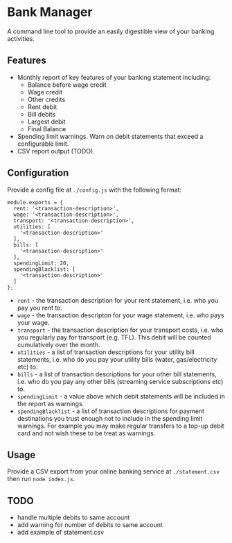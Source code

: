 # Bank Manager

A command line tool to provide an easily digestible view of your banking activities.

## Features

* Monthly report of key features of your banking statement including:
  * Balance before wage credit
  * Wage credit
  * Other credits
  * Rent debit
  * Bill debits
  * Largest debit
  * Final Balance
* Spending limit warnings. Warn on debit statements that exceed a configurable limit.
* CSV report output (TODO).

## Configuration

Provide a config file at `./config.js` with the following format:

```
module.exports = {
  rent: '<transaction-description>',
  wage: '<transaction-description>',
  transport: '<transaction-description>',
  utilities: [
    '<transaction-description>'
  ],
  bills: [
    '<transaction-description>'
  ],
  spendingLimit: 20,
  spendingBlacklist: [
    '<transaction-description>'
  ]
};
```

* `rent` - the transaction description for your rent statement, i.e. who you pay you rent to.
* `wage` - the transaction descripton for your wage statement, i.e. who pays your wage.
* `transport` - the transaction description for your transport costs, i.e. who you regularly pay for transport (e.g. TFL). This debit will be counted cumulatively over the month.
* `utilities` - a list of transaction descriptions for your utility bill statements, i.e. who do you pay your utility bills (water, gas/electricity etc) to.
* `bills` - a list of transaction descriptions for your other bill statements, i.e. who do you pay any other bills (streaming service subscriptions etc) to.
* `spendingLimit` - a value above which debit statements will be included in the report as warnings.
* `spendingBlacklist` - a list of transaction descriptions for payment destinations you trust enough not to include in the spending limit warnings. For example you may make regular transfers to a top-up debit card and not wish these to be treat as warnings.

## Usage

Provide a CSV export from your online banking service at `./statement.csv` then run `node index.js`.

## TODO

* handle multiple debits to same account
* add warning for number of debits to same account
* add example of statement.csv
